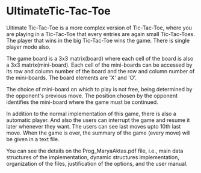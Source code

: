 # UltimateTic-Tac-Toe
Ultimate Tic-Tac-Toe is a more complex version of Tic-Tac-Toe, where you are playing in a Tic-Tac-Toe that every entries are again small Tic-Tac-Toes. The player that wins in the big Tic-Tac-Toe wins the game. There is single player mode also.

The game board is a 3x3 matrix(board) where each cell of the board is also a 3x3 matrix(mini-board). Each cell of the mini-boards can be accessed by its row and column number of the board and the row and column number of the mini-boards. The board elements are 'X' and 'O'.

The choice of mini-board on which to play is not free, being determined by the opponent's previous move. The position chosen by the opponent identifies the mini-board where the game must be continued.

In addition to the normal implementation of this game, there is also a automatic player. And also the users can interrupt the game and resume it later whenever they want. The users can see last moves upto 10th last move. When the game is over, the summary of the game (every move) will be given in a text file.

You can see the details on the Prog_MaryaAktas.pdf file, i.e., main data structures of the implementation, dynamic structures implementation, organization of the files, justification of the options, and the user manual.
